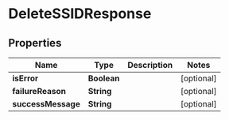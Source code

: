 
# DeleteSSIDResponse

## Properties
Name | Type | Description | Notes
------------ | ------------- | ------------- | -------------
**isError** | **Boolean** |  |  [optional]
**failureReason** | **String** |  |  [optional]
**successMessage** | **String** |  |  [optional]



